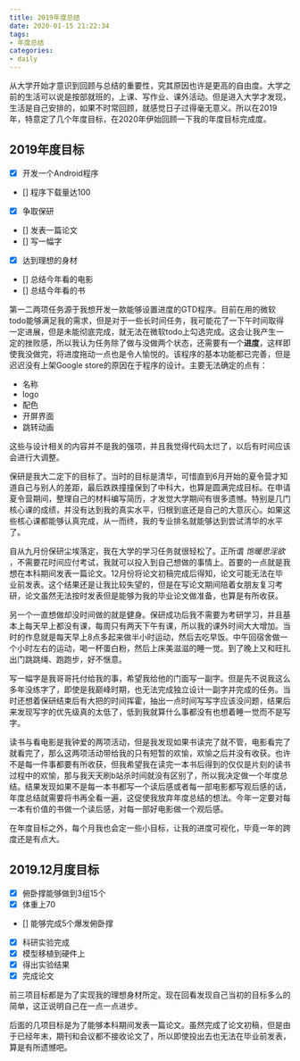 ```yaml
---
title: 2019年度总结
date: 2020-01-15 21:22:34
tags:
- 年度总结
categories:
- daily
---
```


从大学开始才意识到回顾与总结的重要性，究其原因也许是更高的自由度。大学之前的生活可以说是按部就班的，上课、写作业、课外活动。但是进入大学才发现，生活是自己安排的，如果不时常回顾，就感觉日子过得毫无意义。所以在2019年，特意定了几个年度目标，在2020年伊始回顾一下我的年度目标完成度。

## 2019年度目标

- [x] 开发一个Android程序
- [] 程序下载量达100
- [x] 争取保研
- [] 发表一篇论文
- [] 写一幅字
- [x] 达到理想的身材
- [] 总结今年看的电影
- [] 总结今年看的书

第一二两项任务源于我想开发一款能够设置进度的GTD程序。目前在用的微软todo能够满足我的需求，但是对于一些长时间任务，我可能花了一下午时间取得一定进展，但是未能彻底完成，就无法在微软todo上勾选完成。这会让我产生一定的挫败感，所以我认为任务除了做与没做两个状态，还需要有一个**进度**，这样即使我没做完，将进度拖动一点也是令人愉悦的。该程序的基本功能都已完善，但是迟迟没有上架Google store的原因在于程序的设计。主要无法确定的点有：

- 名称
- logo
- 配色
- 开屏界面
- 跳转动画

这些与设计相关的内容并不是我的强项，并且我觉得代码太烂了，以后有时间应该会进行大调整。

保研是我大二定下的目标了。当时的目标是清华，可惜直到6月开始的夏令营才知道自己与别人的差距，最后跌跌撞撞保到了中科大，也算是圆满完成目标。在申请夏令营期间，整理自己的材料编写简历，才发觉大学期间有很多遗憾。特别是几门核心课的成绩，并没有达到我的真实水平，归根到底还是自己的大意灰心。如果这些核心课都能够认真完成，从一而终，我的专业排名就能够达到尝试清华的水平了。

自从九月份保研尘埃落定，我在大学的学习任务就很轻松了。正所谓 _饱暖思淫欲_ ，不需要花时间应付考试，我就可以投入到自己想做的事情上。首要的一点就是我想在本科期间发表一篇论文。12月份将论文初稿完成后得知，论文可能无法在毕业前发表。这个结果还是让我比较失望的，但是在写论文期间陪着女朋友复习考研，论文虽然无法按时发表但是能够为我的毕业论文做准备，也算是有所收获。

另一个一直想做却没时间做的就是健身。保研成功后我不需要为考研学习，并且基本上每天早上都没有课，每周只有两天下午有课，所以我的课外时间大大增加。当时的作息就是每天早上8点多起来做半小时运动，然后去吃早饭。中午回宿舍做一个小时左右的运动，喝一杯蛋白粉，然后上床美滋滋的睡一觉。到了晚上又和旺扎出门跳跳绳、跑跑步，好不惬意。

写一幅字是我哥哥托付给我的事，希望我给他的门面写一副字。但是先不说我这么多年没练字了，即使是我巅峰时期，也无法完成独立设计一副字并完成的任务。当时还想着保研结束后有大把的时间挥霍，抽出一点时间写写字应该没问题，结果后来发现写字的优先级真的太低了，低到我就算什么事都没有也想着睡一觉而不是写字。

读书与看电影是我钟爱的两项活动，但是我发现如果书读完了就不管，电影看完了就看完了，那么这两项活动带给我的只有短暂的欢愉，欢愉之后并没有收获。也许不是每一件事都要有所收获，但我希望我在读完一本书后得到的仅仅是片刻的读书过程中的欢愉，那与我天天刷b站杀时间就没有区别了，所以我决定做一个年度总结。结果发现如果不是每一本书都写一个读后感或者每一部电影都写观后感的话，年度总结就需要将书再全看一遍，这促使我放弃年度总结的想法。今年一定要对每一本有价值的书做一个读后感，对每一部好电影做一个观后感。

在年度目标之外，每个月我也会定一些小目标，让我的进度可视化，毕竟一年的跨度还是有点大。

## 2019.12月度目标

- [x] 俯卧撑能够做到3组15个
- [x] 体重上70
- [] 能够完成5个爆发俯卧撑
- [x] 科研实验完成
- [x] 模型移植到硬件上
- [x] 得出实验结果
- [x] 完成论文

前三项目标都是为了实现我的理想身材所定。现在回看发现自己当初的目标多么的简单，这正说明自己在一点一点进步。

后面的几项目标是为了能够本科期间发表一篇论文。虽然完成了论文初稿，但是由于已经年末，期刊和会议都不接收论文了，所以即使投出去也无法在毕业前发表，算是有所遗憾吧。
